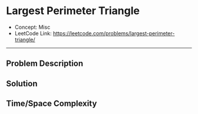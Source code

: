 # Largest Perimeter Triangle

- Concept: Misc
- LeetCode Link: https://leetcode.com/problems/largest-perimeter-triangle/

---

## Problem Description

## Solution

## Time/Space Complexity

